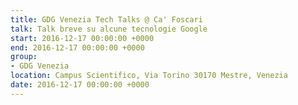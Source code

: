 ```yaml
---
title: GDG Venezia Tech Talks @ Ca' Foscari
talk: Talk breve su alcune tecnologie Google
start: 2016-12-17 00:00:00 +0000
end: 2016-12-17 00:00:00 +0000
group:
- GDG Venezia
location: Campus Scientifico, Via Torino 30170 Mestre, Venezia
date: 2016-12-17 00:00:00 +0000
---
```

